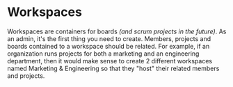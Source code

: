 # Workspaces

Workspaces are containers for boards _(and scrum projects in the future)_. As an admin, it's the first thing you need to create. Members, projects and boards contained to a workspace should be related. For example, if an organization runs projects for both a marketing and an engineering department, then it would make sense to create 2 different workspaces named Marketing & Engineering so that they "host" their related members and projects.
